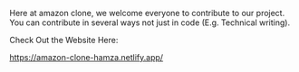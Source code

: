 Here at amazon clone, we welcome everyone to contribute to our project. You can contribute in several ways not just in code (E.g. Technical writing).

Check Out the Website Here:

https://amazon-clone-hamza.netlify.app/
